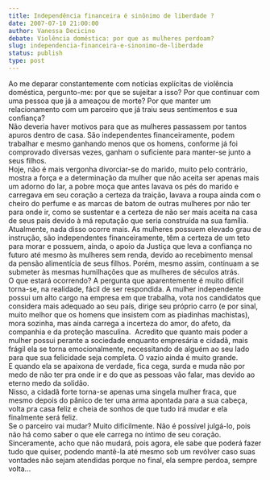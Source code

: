 ```yaml
---
title: Independência financeira é sinônimo de liberdade ?  
date: 2007-07-10 21:00:00
author: Vanessa Decicino
debate: Violência doméstica: por que as mulheres perdoam?
slug: independencia-financeira-e-sinonimo-de-liberdade
status: publish 
type: post
---
```


Ao me deparar constantemente com notícias explícitas de violência doméstica, pergunto-me: por que se sujeitar a isso? Por que continuar com uma pessoa que já a ameaçou de morte? Por que manter um relacionamento com um parceiro que já traiu seus sentimentos e sua confiança?  
Não deveria haver motivos para que as mulheres passassem por tantos apuros dentro de casa. São independentes financeiramente, podem trabalhar e mesmo ganhando menos que os homens, conforme já foi comprovado diversas vezes, ganham o suficiente para manter-se junto a seus filhos.  
Hoje, não é mais vergonha divorciar-se do marido, muito pelo contrário, mostra a força e a determinação da mulher que não aceita ser apenas mais um adorno do lar, a pobre moça que antes lavava os pés do marido e carregava em seu coração a certeza da traição, lavava a roupa ainda com o cheiro do perfume e as marcas de batom de outras mulheres por não ter para onde ir, como se sustentar e a certeza de não ser mais aceita na casa de seus pais devido à má reputação que seria construída na sua família.  
Atualmente, nada disso ocorre mais. As mulheres possuem elevado grau de instrução, são independentes financeiramente, têm a certeza de um teto para morar e possuem, ainda, o apoio da Justiça que leva a confiança no futuro até mesmo às mulheres sem renda, devido ao recebimento mensal da pensão alimentícia de seus filhos. Porém, mesmo assim, continuam a se submeter às mesmas humilhações que as mulheres de séculos atrás.   
O que estará ocorrendo? A pergunta que aparentemente é muito difícil torna-se, na realidade, fácil de ser respondida. A mulher independente possui um alto cargo na empresa em que trabalha, vota nos candidatos que considera mais adequado ao seu país, dirige seu próprio carro (e por sinal, muito melhor que os homens que insistem com as piadinhas machistas), mora sozinha, mas ainda carrega a incerteza do amor, do afeto, da companhia e da proteção masculina.  Acredito que quanto mais poder a mulher possui perante a sociedade enquanto empresária e cidadã, mais frágil ela se torna emocionalmente, necessitando de alguém ao seu lado para que sua felicidade seja completa. O vazio ainda é muito grande.  
E quando ela se apaixona de verdade, fica cega, surda e muda não por medo de não ter pra onde ir e do que as pessoas vão falar, mas devido ao eterno medo da solidão.  
Nisso, a cidadã forte torna-se apenas uma singela mulher fraca, que mesmo depois do pânico de ter uma arma apontada para a sua cabeça, volta pra casa feliz e cheia de sonhos de que tudo irá mudar e ela finalmente será feliz.   
Se o parceiro vai mudar? Muito dificilmente. Não é possível julgá-lo, pois não há como saber o que ele carrega no íntimo de seu coração. Sinceramente, acho que não mudará, pois agora, ele sabe que poderá fazer tudo que quiser, podendo mantê-la até mesmo sob um revólver caso suas vontades não sejam atendidas porque no final, ela sempre perdoa, sempre volta... 


